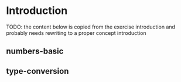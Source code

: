 # Introduction

TODO: the content below is copied from the exercise introduction and probably needs rewriting to a proper concept introduction

## numbers-basic

## type-conversion
